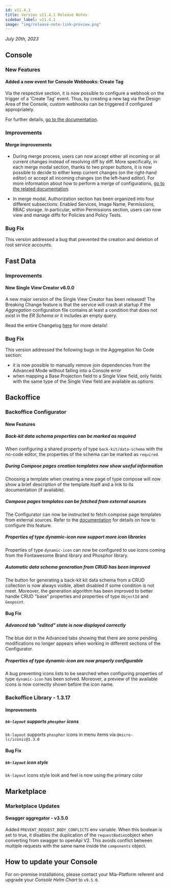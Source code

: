 ```yaml
---
id: v11.4.1
title: Version v11.4.1 Release Notes
sidebar_label: v11.4.1
image: "img/release-note-link-preview.png"
---
```


_July 20th, 2023_

## Console

### New Features

#### Added a new event for Console Webhooks: Create Tag

Via the respective section, it is now possible to configure a webhook on the trigger of a 'Create Tag' event. Thus, by creating a new tag via the Design Area of the Console, custom webhooks can be triggered if configured appropriately.

For further details, [go to the documentation](/development_suite/webhooks-and-events/events.mdx#tag-created).

### Improvements

#### Merge improvements

* During merge process, users can now accept either all incoming or all current changes instead of resolving diff by diff. More specifically, in each merge modal section, thanks to two proper buttons, it is now possible to decide to either keep current changes (on the right-hand editor) or accept all incoming changes (on the left-hand editor). For more information about how to perform a merge of configurations, [go to the related documentation](/development_suite/api-console/api-design/merge_collaboration.md).

* In merge modal, Authorization section has been organized into four different subsections: Enabled Services, Image Name, Permissions, RBAC storage. In particular, within Permissions section, users can now view and manage diffs for Policies and Policy Tests.

### Bug Fix

This version addressed a bug that prevented the creation and deletion of root service accounts.

## Fast Data

### Improvements

#### New Single View Creator v6.0.0

A new major version of the Single View Creator has been released! The Breaking Change feature is that the service will crash at startup if the _Aggregation_ configuration file contains at least a condition that does not exist in the _ER Schema_ or it includes an empty query. 

Read the entire Changelog [here](/runtime_suite/single-view-creator/changelog.md) for more details!

### Bug Fix

This version addressed the following bugs in the Aggregation No Code section:

* it is now possible to manually remove join dependencies from the Advanced Mode without falling into a Console error
* when mapping a Base Projection field to a Single View field, only fields with the same type of the Single View field are available as options

## Backoffice

### Backoffice Configurator

#### New Features

##### Back-kit data schema properties can be marked as required

When configuring a shared property of type `back-kit/data-schema` with the no-code editor, the properties of the
schema can be marked as `required`.

##### During Compose pages creation templates now show useful information

Choosing a template when creating a new page of type compose will now show a brief description of the template itself and
a link to its documentation (if available). 

##### Compose pages templates can be fetched from external sources

The Configurator can now be instructed to fetch compose page templates from external sources. Refer to the 
[documentation](/business_suite/backoffice-configuration/40_configurator_settings.md#template-sources) for details on how
to configure this feature.

##### Properties of type dynamic-icon now support more icon libraries

Properties of type `dynamic-icon` can now be configured to use icons coming from the Fontawesome Brand library and Phosphor
library.

##### Automatic data schema generation from CRUD has been improved

The button for generating a back-kit kit data schema from a CRUD collection is now always visible, albeit disabled if
some condition is not meet. Moreover, the generation algorithm has been improved to better handle CRUD "base" properties
and properties of type `ObjectId` and `Geopoint`.

#### Bug Fix

##### Advanced tab "edited" state is now displayed correctly

The blue dot in the Advanced tabs showing that there are some pending modifications no longer appears when working in
different sections of the Configurator.

##### Properties of type dynamic-icon are now properly configurable

A bug preventing icons lists to be searched when configuring properties of type `dynamic-icon` has been solved. Moreover,
a preview of the available icons is now correctly shown before the icon name.

### Backoffice Library - 1.3.17

#### Improvements

##### `bk-layout` supports `phosphor` icons

`bk-layout` supports `phosphor` icons in menu items via `@micro-lc/iconic@1.3.0`

#### Bug Fix

##### `bk-layout` icon style

`bk-layout` icons style look and feel is now using the primary color

## Marketplace

### Marketplace Updates

#### Swagger aggregator - v3.5.0

Added `PREVENT_REQUEST_BODY_CONFLICTS` env variable. When this boolean is set to true, it disables the duplication of the `requestBodies`object when converting from swagger to openApi V2. This avoids conflict between multiple requests with the same name inside the `components` object.

## How to update your Console

For on-premise installations, please contact your Mia-Platform referent and upgrade your _Console Helm Chart_ to `v9.5.0`.
